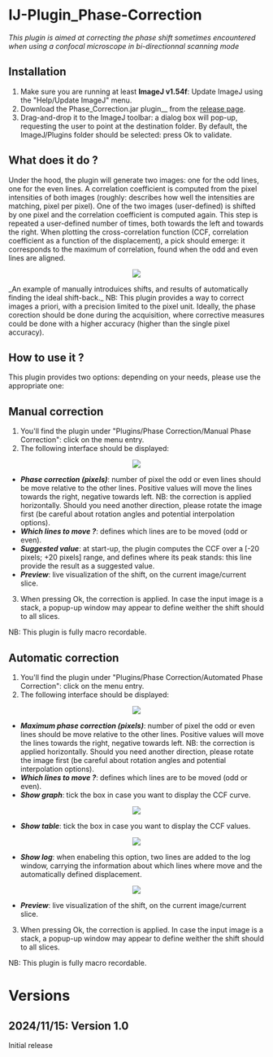 # IJ-Plugin_Phase-Correction
*This plugin is aimed at correcting the phase shift sometimes encountered when using a confocal microscope in bi-directionnal scanning mode*

## Installation
1. Make sure you are running at least **ImageJ v1.54f**: Update ImageJ using the "Help/Update ImageJ" menu.
2. Download the Phase_Correction.jar plugin__ from the [release page](https://github.com/fabricecordelieres/IJ-Plugin_Phase-Correction/releases).
3. Drag-and-drop it to the ImageJ toolbar: a dialog box will pop-up, requesting the user to point at the destination folder. By default, the ImageJ/Plugins folder should be selected: press Ok to validate.

## What does it do ?
Under the hood, the plugin will generate two images: one for the odd lines, one for the even lines. A correlation coefficient is computed from the pixel intensities of both images (roughly: describes how well the intensities are matching, pixel per pixel). One of the two images (user-defined) is shifted by one pixel and the correlation coefficient is computed again. This step is repeated a user-defined number of times, both towards the left and towards the right. When plotting the cross-correlation function (CCF, correlation coefficient as a function of the displacement), a pick should emerge: it corresponds to the maximum of correlation, found when the odd and even lines are aligned.

<p align="center">
  <img src="img/Illustration.png">
</p>
_An example of manually introduices shifts, and results of automatically finding the ideal shift-back._
NB: This plugin provides a way to correct images a priori, with a precision limited to the pixel unit. Ideally, the phase corection should be done during the acquisition, where corrective measures could be done with a higher accuracy (higher than the single pixel accuracy).

## How to use it ?
This plugin provides two options: depending on your needs, please use the appropriate one:

## Manual correction
1. You'll find the plugin under "Plugins/Phase Correction/Manual Phase Correction": click on the menu entry.
2. The following interface should be displayed:

<p align="center">
  <img src="img/GUI/GUI_Manual-Phase-Correction.png">
</p>

* ***Phase correction (pixels)***: number of pixel the odd or even lines should be move relative to the other lines. Positive values will move the lines towards the right, negative towards left. NB: the correction is applied horizontally. Should you need another direction, please rotate the image first (be careful about rotation angles and potential interpolation options).
* ***Which lines to move ?***: defines which lines are to be moved (odd or even).
* ***Suggested value***: at start-up, the plugin computes the CCF over a \[-20 pixels; +20 pixels\] range, and defines where its peak stands: this line provide the result as a suggested value.
* ***Preview***: live visualization of the shift, on the current image/current slice.
3. When pressing Ok, the correction is applied. In case the input image is a stack, a popup-up window may appear to define weither the shift should to all slices.

NB: This plugin is fully macro recordable.

## Automatic correction
1. You'll find the plugin under "Plugins/Phase Correction/Automated Phase Correction": click on the menu entry.
2. The following interface should be displayed:

<p align="center">
  <img src="img/GUI/GUI_Automatic-Phase-Correction.png">
</p>

* ***Maximum phase correction (pixels)***: number of pixel the odd or even lines should be move relative to the other lines. Positive values will move the lines towards the right, negative towards left. NB: the correction is applied horizontally. Should you need another direction, please rotate the image first (be careful about rotation angles and potential interpolation options).
* ***Which lines to move ?***: defines which lines are to be moved (odd or even).
* ***Show graph***: tick the box in case you want to display the CCF curve.
  
<p align="center">
  <img src="img/GUI/CCF_Curve.png">
</p>

* ***Show table***: tick the box in case you want to display the CCF values.

<p align="center">
  <img src="img/GUI/CCF_Values.png">
</p>

* ***Show log***: when enabeling this option, two lines are added to the log window, carrying the information about which lines where move and the automatically defined displacement.

<p align="center">
  <img src="img/GUI/CCF_Log.png">
</p>

* ***Preview***: live visualization of the shift, on the current image/current slice.
3. When pressing Ok, the correction is applied. In case the input image is a stack, a popup-up window may appear to define weither the shift should to all slices.

NB: This plugin is fully macro recordable.

# Versions
## 2024/11/15: Version 1.0
Initial release
